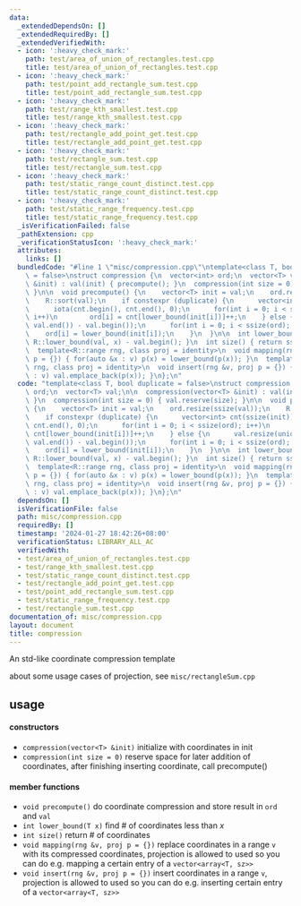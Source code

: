```yaml
---
data:
  _extendedDependsOn: []
  _extendedRequiredBy: []
  _extendedVerifiedWith:
  - icon: ':heavy_check_mark:'
    path: test/area_of_union_of_rectangles.test.cpp
    title: test/area_of_union_of_rectangles.test.cpp
  - icon: ':heavy_check_mark:'
    path: test/point_add_rectangle_sum.test.cpp
    title: test/point_add_rectangle_sum.test.cpp
  - icon: ':heavy_check_mark:'
    path: test/range_kth_smallest.test.cpp
    title: test/range_kth_smallest.test.cpp
  - icon: ':heavy_check_mark:'
    path: test/rectangle_add_point_get.test.cpp
    title: test/rectangle_add_point_get.test.cpp
  - icon: ':heavy_check_mark:'
    path: test/rectangle_sum.test.cpp
    title: test/rectangle_sum.test.cpp
  - icon: ':heavy_check_mark:'
    path: test/static_range_count_distinct.test.cpp
    title: test/static_range_count_distinct.test.cpp
  - icon: ':heavy_check_mark:'
    path: test/static_range_frequency.test.cpp
    title: test/static_range_frequency.test.cpp
  _isVerificationFailed: false
  _pathExtension: cpp
  _verificationStatusIcon: ':heavy_check_mark:'
  attributes:
    links: []
  bundledCode: "#line 1 \"misc/compression.cpp\"\ntemplate<class T, bool duplicate\
    \ = false>\nstruct compression {\n  vector<int> ord;\n  vector<T> val;\n\n  compression(vector<T>\
    \ &init) : val(init) { precompute(); }\n  compression(int size = 0) { val.reserve(size);\
    \ }\n\n  void precompute() {\n    vector<T> init = val;\n    ord.resize(ssize(val));\n\
    \    R::sort(val);\n    if constexpr (duplicate) {\n      vector<int> cnt(ssize(init));\n\
    \      iota(cnt.begin(), cnt.end(), 0);\n      for(int i = 0; i < ssize(ord);\
    \ i++)\n        ord[i] = cnt[lower_bound(init[i])]++;\n    } else {\n      val.resize(unique(val.begin(),\
    \ val.end()) - val.begin());\n      for(int i = 0; i < ssize(ord); i++)\n    \
    \    ord[i] = lower_bound(init[i]);\n    }\n  }\n\n  int lower_bound(T x) { return\
    \ R::lower_bound(val, x) - val.begin(); }\n  int size() { return ssize(val); }\n\
    \  template<R::range rng, class proj = identity>\n  void mapping(rng &v, proj\
    \ p = {}) { for(auto &x : v) p(x) = lower_bound(p(x)); }\n  template<R::range\
    \ rng, class proj = identity>\n  void insert(rng &v, proj p = {}) { for(auto &x\
    \ : v) val.emplace_back(p(x)); }\n};\n"
  code: "template<class T, bool duplicate = false>\nstruct compression {\n  vector<int>\
    \ ord;\n  vector<T> val;\n\n  compression(vector<T> &init) : val(init) { precompute();\
    \ }\n  compression(int size = 0) { val.reserve(size); }\n\n  void precompute()\
    \ {\n    vector<T> init = val;\n    ord.resize(ssize(val));\n    R::sort(val);\n\
    \    if constexpr (duplicate) {\n      vector<int> cnt(ssize(init));\n      iota(cnt.begin(),\
    \ cnt.end(), 0);\n      for(int i = 0; i < ssize(ord); i++)\n        ord[i] =\
    \ cnt[lower_bound(init[i])]++;\n    } else {\n      val.resize(unique(val.begin(),\
    \ val.end()) - val.begin());\n      for(int i = 0; i < ssize(ord); i++)\n    \
    \    ord[i] = lower_bound(init[i]);\n    }\n  }\n\n  int lower_bound(T x) { return\
    \ R::lower_bound(val, x) - val.begin(); }\n  int size() { return ssize(val); }\n\
    \  template<R::range rng, class proj = identity>\n  void mapping(rng &v, proj\
    \ p = {}) { for(auto &x : v) p(x) = lower_bound(p(x)); }\n  template<R::range\
    \ rng, class proj = identity>\n  void insert(rng &v, proj p = {}) { for(auto &x\
    \ : v) val.emplace_back(p(x)); }\n};\n"
  dependsOn: []
  isVerificationFile: false
  path: misc/compression.cpp
  requiredBy: []
  timestamp: '2024-01-27 18:42:26+08:00'
  verificationStatus: LIBRARY_ALL_AC
  verifiedWith:
  - test/area_of_union_of_rectangles.test.cpp
  - test/range_kth_smallest.test.cpp
  - test/static_range_count_distinct.test.cpp
  - test/rectangle_add_point_get.test.cpp
  - test/point_add_rectangle_sum.test.cpp
  - test/static_range_frequency.test.cpp
  - test/rectangle_sum.test.cpp
documentation_of: misc/compression.cpp
layout: document
title: compression
---
```


An std-like coordinate compression template

about some usage cases of projection, see `misc/rectangleSum.cpp`

## usage

#### constructors

- `compression(vector<T> &init)` initialize with coordinates in init
- `compression(int size = 0)` reserve space for later addition of coordinates, after finishing inserting coordinate, call precompute()

#### member functions

- `void precompute()` do coordinate compression and store result in `ord` and `val`
- `int lower_bound(T x)` find # of coordinates less than $x$
- `int size()` return # of coordinates
- `void mapping(rng &v, proj p = {})` replace coordinates in a range `v` with its compressed coordinates, projection is allowed to used so you can do e.g. mapping a certain entry of a `vector<array<T, sz>>`
- `void insert(rng &v, proj p = {})` insert coordinates in a range `v`, projection is allowed to used so you can do e.g. inserting certain entry of a `vector<array<T, sz>>`

